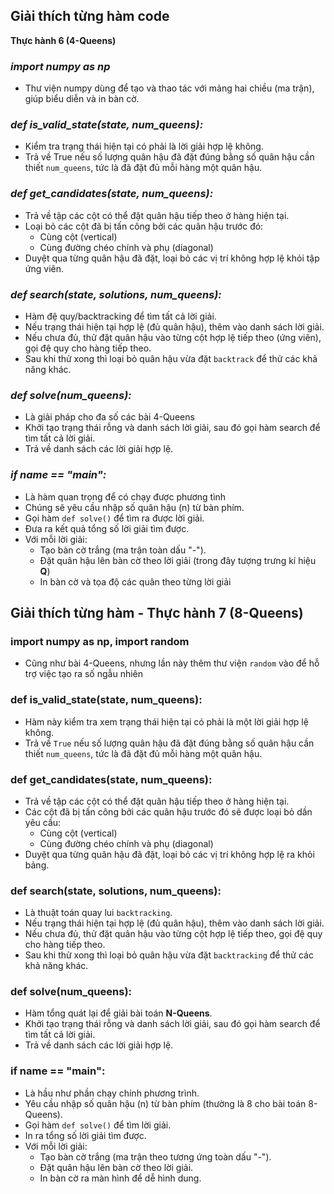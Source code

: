 ## Giải thích từng hàm code 

**Thực hành 6 (4-Queens)**

### *import numpy as np*
- Thư viện numpy dùng để tạo và thao tác với mảng hai chiều (ma trận), giúp biểu diễn và in bàn cờ.

### *def is_valid_state(state, num_queens):*
- Kiểm tra trạng thái hiện tại có phải là lời giải hợp lệ không.
- Trả về True nếu số lượng quân hậu đã đặt đúng bằng số quân hậu cần thiết `num_queens`, tức là đã đặt đủ mỗi hàng một quân hậu.

### *def get_candidates(state, num_queens):*
- Trả về tập các cột có thể đặt quân hậu tiếp theo ở hàng hiện tại.
- Loại bỏ các cột đã bị tấn công bởi các quân hậu trước đó:
    - Cùng cột (vertical)
    - Cùng đường chéo chính và phụ (diagonal)
- Duyệt qua từng quân hậu đã đặt, loại bỏ các vị trí không hợp lệ khỏi tập ứng viên.

### *def search(state, solutions, num_queens):*
- Hàm đệ quy/backtracking để tìm tất cả lời giải.
- Nếu trạng thái hiện tại hợp lệ (đủ quân hậu), thêm vào danh sách lời giải.
- Nếu chưa đủ, thử đặt quân hậu vào từng cột hợp lệ tiếp theo (ứng viên), gọi đệ quy cho hàng tiếp theo.
- Sau khi thử xong thì loại bỏ quân hậu vừa đặt `backtrack` để thử các khả năng khác.

### *def solve(num_queens):*
- Là giải pháp cho đa số các bài 4-Queens
- Khởi tạo trạng thái rỗng và danh sách lời giải, sau đó gọi hàm search để tìm tất cả lời giải.
- Trả về danh sách các lời giải hợp lệ.

### *if __name__ == "__main__":*
- Là hàm quan trọng để có chạy được phương tình
- Chúng sẽ yêu cầu nhập số quân hậu (n) từ bàn phím.
- Gọi hàm `def solve()` để tìm ra được lời giải.
- Đưa ra kết quả tổng số lời giải tìm được.
- Với mỗi lời giải:
    - Tạo bàn cờ trắng (ma trận toàn dấu "-").
    - Đặt quân hậu lên bàn cờ theo lời giải (trong đây tượng trưng kí hiệu **Q**)
    - In bàn cờ và tọa độ các quân theo từng lời giải


## Giải thích từng hàm - Thực hành 7 (8-Queens)

### import numpy as np, import random
- Cũng như bài 4-Queens, nhưng lần này thêm thư viện `random` vào để hỗ trợ việc tạo ra số ngẫu nhiên

### def is_valid_state(state, num_queens):
- Hàm này kiểm tra xem trạng thái hiện tại có phải là một lời giải hợp lệ không.
- Trả về `True` nếu số lượng quân hậu đã đặt đúng bằng số quân hậu cần thiết `num_queens`, tức là đã đặt đủ mỗi hàng một quân hậu.

### def get_candidates(state, num_queens):
- Trả về tập các cột có thể đặt quân hậu tiếp theo ở hàng hiện tại.
- Các cột đã bị tấn công bởi các quân hậu trước đó sẽ được loại bỏ dần yêu cầu:
    - Cùng cột (vertical)
    - Cùng đường chéo chính và phụ (diagonal)
- Duyệt qua từng quân hậu đã đặt, loại bỏ các vị trí không hợp lệ ra khỏi bảng.

### def search(state, solutions, num_queens):
- Là thuật toán quay lui `backtracking`.
- Nếu trạng thái hiện tại hợp lệ (đủ quân hậu), thêm vào danh sách lời giải.
- Nếu chưa đủ, thử đặt quân hậu vào từng cột hợp lệ tiếp theo, gọi đệ quy cho hàng tiếp theo.
- Sau khi thử xong thì loại bỏ quân hậu vừa đặt `backtracking` để thử các khả năng khác.

### def solve(num_queens):
- Hàm tổng quát lại để giải bài toán **N-Queens**.
- Khởi tạo trạng thái rỗng và danh sách lời giải, sau đó gọi hàm search để tìm tất cả lời giải.
- Trả về danh sách các lời giải hợp lệ.

### if __name__ == "__main__":
- Là hầu như phần chạy chính phương trình.
- Yêu cầu nhập số quân hậu (n) từ bàn phím (thường là 8 cho bài toán 8-Queens).
- Gọi hàm `def solve()` để tìm lời giải.
- In ra tổng số lời giải tìm được.
- Với mỗi lời giải:
    - Tạo bàn cờ trắng (ma trận theo tương ứng toàn dấu "-").
    - Đặt quân hậu lên bàn cờ theo lời giải.
    - In bàn cờ ra màn hình để dễ hình dung.
